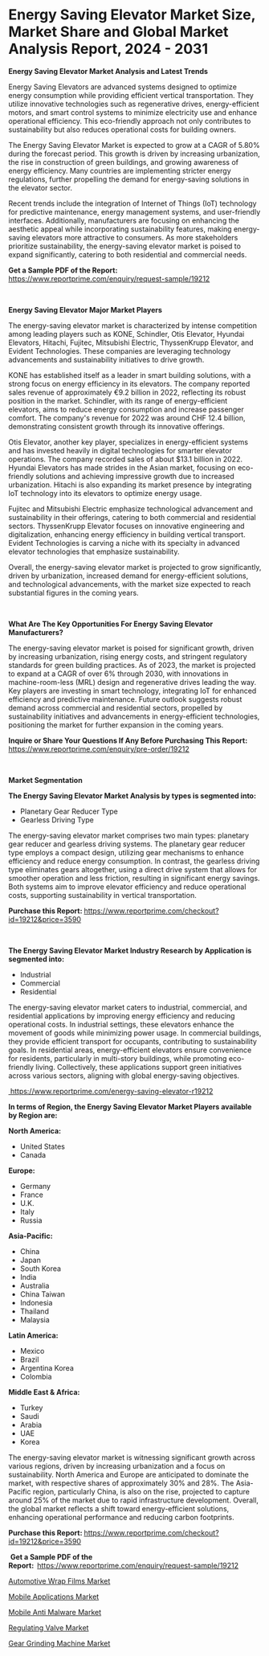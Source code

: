 <p><h1>Energy Saving Elevator Market Size, Market Share and Global Market Analysis Report, 2024 - 2031</h1></p><p><strong>Energy Saving Elevator Market Analysis and Latest Trends</strong></p>
<p><p>Energy Saving Elevators are advanced systems designed to optimize energy consumption while providing efficient vertical transportation. They utilize innovative technologies such as regenerative drives, energy-efficient motors, and smart control systems to minimize electricity use and enhance operational efficiency. This eco-friendly approach not only contributes to sustainability but also reduces operational costs for building owners.</p><p>The Energy Saving Elevator Market is expected to grow at a CAGR of 5.80% during the forecast period. This growth is driven by increasing urbanization, the rise in construction of green buildings, and growing awareness of energy efficiency. Many countries are implementing stricter energy regulations, further propelling the demand for energy-saving solutions in the elevator sector.</p><p>Recent trends include the integration of Internet of Things (IoT) technology for predictive maintenance, energy management systems, and user-friendly interfaces. Additionally, manufacturers are focusing on enhancing the aesthetic appeal while incorporating sustainability features, making energy-saving elevators more attractive to consumers. As more stakeholders prioritize sustainability, the energy-saving elevator market is poised to expand significantly, catering to both residential and commercial needs.</p></p>
<p><strong>Get a Sample PDF of the Report:&nbsp;</strong> <a href="https://www.reportprime.com/enquiry/request-sample/19212?utm_campaign=1144&utm_medium=2&utm_source=Github&utm_content=ia&utm_term=22112024&utm_id=energy-saving-elevator">https://www.reportprime.com/enquiry/request-sample/19212</a></p>
<p>&nbsp;</p>
<p><strong>Energy Saving Elevator Major Market Players</strong></p>
<p><p>The energy-saving elevator market is characterized by intense competition among leading players such as KONE, Schindler, Otis Elevator, Hyundai Elevators, Hitachi, Fujitec, Mitsubishi Electric, ThyssenKrupp Elevator, and Evident Technologies. These companies are leveraging technology advancements and sustainability initiatives to drive growth.</p><p>KONE has established itself as a leader in smart building solutions, with a strong focus on energy efficiency in its elevators. The company reported sales revenue of approximately €9.2 billion in 2022, reflecting its robust position in the market. Schindler, with its range of energy-efficient elevators, aims to reduce energy consumption and increase passenger comfort. The company's revenue for 2022 was around CHF 12.4 billion, demonstrating consistent growth through its innovative offerings.</p><p>Otis Elevator, another key player, specializes in energy-efficient systems and has invested heavily in digital technologies for smarter elevator operations. The company recorded sales of about $13.1 billion in 2022. Hyundai Elevators has made strides in the Asian market, focusing on eco-friendly solutions and achieving impressive growth due to increased urbanization. Hitachi is also expanding its market presence by integrating IoT technology into its elevators to optimize energy usage.</p><p>Fujitec and Mitsubishi Electric emphasize technological advancement and sustainability in their offerings, catering to both commercial and residential sectors. ThyssenKrupp Elevator focuses on innovative engineering and digitalization, enhancing energy efficiency in building vertical transport. Evident Technologies is carving a niche with its specialty in advanced elevator technologies that emphasize sustainability.</p><p>Overall, the energy-saving elevator market is projected to grow significantly, driven by urbanization, increased demand for energy-efficient solutions, and technological advancements, with the market size expected to reach substantial figures in the coming years.</p></p>
<p>&nbsp;</p>
<p><strong>What Are The Key Opportunities For Energy Saving Elevator Manufacturers?</strong></p>
<p><p>The energy-saving elevator market is poised for significant growth, driven by increasing urbanization, rising energy costs, and stringent regulatory standards for green building practices. As of 2023, the market is projected to expand at a CAGR of over 6% through 2030, with innovations in machine-room-less (MRL) design and regenerative drives leading the way. Key players are investing in smart technology, integrating IoT for enhanced efficiency and predictive maintenance. Future outlook suggests robust demand across commercial and residential sectors, propelled by sustainability initiatives and advancements in energy-efficient technologies, positioning the market for further expansion in the coming years.</p></p>
<p><strong>Inquire or Share Your Questions If Any Before Purchasing This Report:</strong> <a href="https://www.reportprime.com/enquiry/pre-order/19212?utm_campaign=1144&utm_medium=2&utm_source=Github&utm_content=ia&utm_term=22112024&utm_id=energy-saving-elevator">https://www.reportprime.com/enquiry/pre-order/19212</a></p>
<p>&nbsp;</p>
<p><strong>Market Segmentation</strong></p>
<p><strong>The Energy Saving Elevator Market Analysis by types is segmented into:</strong></p>
<p><ul><li>Planetary Gear Reducer Type</li><li>Gearless Driving Type</li></ul></p>
<p><p>The energy-saving elevator market comprises two main types: planetary gear reducer and gearless driving systems. The planetary gear reducer type employs a compact design, utilizing gear mechanisms to enhance efficiency and reduce energy consumption. In contrast, the gearless driving type eliminates gears altogether, using a direct drive system that allows for smoother operation and less friction, resulting in significant energy savings. Both systems aim to improve elevator efficiency and reduce operational costs, supporting sustainability in vertical transportation.</p></p>
<p><strong>Purchase this Report:&nbsp;</strong><a href="https://www.reportprime.com/checkout?id=19212&price=3590&utm_campaign=1144&utm_medium=2&utm_source=Github&utm_content=ia&utm_term=22112024&utm_id=energy-saving-elevator">https://www.reportprime.com/checkout?id=19212&price=3590</a></p>
<p>&nbsp;</p>
<p><strong>The Energy Saving Elevator Market Industry Research by Application is segmented into:</strong></p>
<p><ul><li>Industrial</li><li>Commercial</li><li>Residential</li></ul></p>
<p><p>The energy-saving elevator market caters to industrial, commercial, and residential applications by improving energy efficiency and reducing operational costs. In industrial settings, these elevators enhance the movement of goods while minimizing power usage. In commercial buildings, they provide efficient transport for occupants, contributing to sustainability goals. In residential areas, energy-efficient elevators ensure convenience for residents, particularly in multi-story buildings, while promoting eco-friendly living. Collectively, these applications support green initiatives across various sectors, aligning with global energy-saving objectives.</p></p>
<p><a href="https://www.reportprime.com/energy-saving-elevator-r19212?utm_campaign=1144&utm_medium=2&utm_source=Github&utm_content=ia&utm_term=22112024&utm_id=energy-saving-elevator">&nbsp;https://www.reportprime.com/energy-saving-elevator-r19212</a></p>
<p><strong>In terms of Region, the Energy Saving Elevator Market Players available by Region are:</strong></p>
<p>
    <p> <strong> North America: </strong>
        <ul>
            <li>United States</li>
            <li>Canada</li>
        </ul>
        </p> 
    <p> <strong> Europe: </strong>
        <ul>
            <li>Germany</li>
            <li>France</li>
            <li>U.K.</li>
            <li>Italy</li>
            <li>Russia</li>
        </ul>
        </p> 
    <p> <strong> Asia-Pacific: </strong>
        <ul>
            <li>China</li>
            <li>Japan</li>
            <li>South Korea</li>
            <li>India</li>
            <li>Australia</li>
            <li>China Taiwan</li>
            <li>Indonesia</li>
            <li>Thailand</li>
            <li>Malaysia</li>
        </ul>
        </p> 
    <p> <strong> Latin America: </strong>
        <ul>
            <li>Mexico</li>
            <li>Brazil</li>
            <li>Argentina Korea</li>
            <li>Colombia</li>
        </ul>
        </p> 
    <p> <strong> Middle East & Africa: </strong>
        <ul>
            <li>Turkey</li>
            <li>Saudi</li>
            <li>Arabia</li>
            <li>UAE</li>
            <li>Korea</li>
        </ul>
    </p>
    </p>
<p><p>The energy-saving elevator market is witnessing significant growth across various regions, driven by increasing urbanization and a focus on sustainability. North America and Europe are anticipated to dominate the market, with respective shares of approximately 30% and 28%. The Asia-Pacific region, particularly China, is also on the rise, projected to capture around 25% of the market due to rapid infrastructure development. Overall, the global market reflects a shift toward energy-efficient solutions, enhancing operational performance and reducing carbon footprints.</p></p>
<p><strong>Purchase this Report: </strong><a href="https://www.reportprime.com/checkout?id=19212&price=3590&utm_campaign=1144&utm_medium=2&utm_source=Github&utm_content=ia&utm_term=22112024&utm_id=energy-saving-elevator">https://www.reportprime.com/checkout?id=19212&price=3590</a></p>
<p>&nbsp;<strong>Get a Sample PDF of the Report:&nbsp;&nbsp;</strong><a href="https://www.reportprime.com/enquiry/request-sample/19212?utm_campaign=1144&utm_medium=2&utm_source=Github&utm_content=ia&utm_term=22112024&utm_id=energy-saving-elevator">https://www.reportprime.com/enquiry/request-sample/19212</a></p>
<p><strong></strong></p>
<p><p><a href="https://www.linkedin.com/pulse/automotive-wrap-films-research-study-market-outlook-regulatory-1ye0c?utm_campaign=1144&utm_medium=2&utm_source=Github&utm_content=ia&utm_term=22112024&utm_id=energy-saving-elevator">Automotive Wrap Films Market</a></p><p><a href="https://issuu.com/reportprime-2/docs/mobile-applications-market-size-203_45cfa16366c3aa?utm_campaign=1144&utm_medium=2&utm_source=Github&utm_content=ia&utm_term=22112024&utm_id=energy-saving-elevator">Mobile Applications Market</a></p><p><a href="https://issuu.com/reportprime-2/docs/mobile-anti-malware-market-size-203_e0adaba0f85741?utm_campaign=1144&utm_medium=2&utm_source=Github&utm_content=ia&utm_term=22112024&utm_id=energy-saving-elevator">Mobile Anti Malware Market</a></p><p><a href="https://github.com/arvelm4nthig/Market-Research-Report-List-1/blob/main/regulating-valve-market.md?utm_campaign=1144&utm_medium=2&utm_source=Github&utm_content=ia&utm_term=22112024&utm_id=energy-saving-elevator">Regulating Valve Market</a></p><p><a href="https://www.linkedin.com/pulse/comprehensive-analysis-gear-grinding-machine-market-size-expected-vtccc?utm_campaign=1144&utm_medium=2&utm_source=Github&utm_content=ia&utm_term=22112024&utm_id=energy-saving-elevator">Gear Grinding Machine Market</a></p></p>